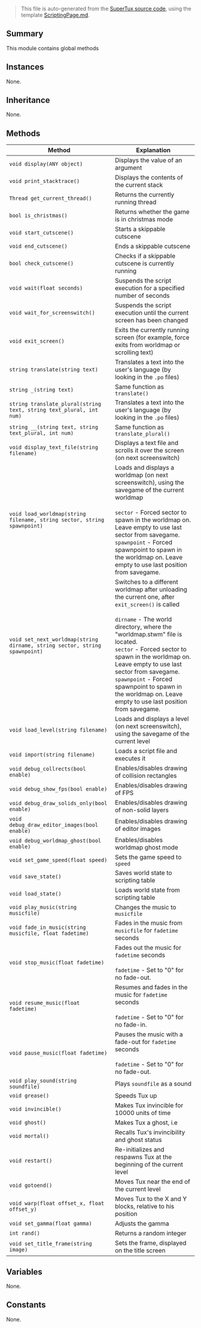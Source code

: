 > This file is auto-generated from the [SuperTux source code](https://github.com/SuperTux/supertux/tree/master/src), using the template [ScriptingPage.md](https://github.com/SuperTux/wiki/tree/master/templates/ScriptingPage.md).

Summary
-------

This module contains global methods

Instances
--------

None.

Inheritance
--------

None.

Methods
-------

Method | Explanation
-------|-------
`void display(ANY object)` | Displays the value of an argument
`void print_stacktrace()` | Displays the contents of the current stack
`Thread get_current_thread()` | Returns the currently running thread
`bool is_christmas()` | Returns whether the game is in christmas mode
`void start_cutscene()` | Starts a skippable cutscene
`void end_cutscene()` | Ends a skippable cutscene
`bool check_cutscene()` | Checks if a skippable cutscene is currently running
`void wait(float seconds)` | Suspends the script execution for a specified number of seconds
`void wait_for_screenswitch()` | Suspends the script execution until the current screen has been changed
`void exit_screen()` | Exits the currently running screen (for example, force exits from worldmap or scrolling text)
`string translate(string text)` | Translates a text into the user's language (by looking in the `.po` files)
`string _(string text)` | Same function as `translate()`
`string translate_plural(string text, string text_plural, int num)` | Translates a text into the user's language (by looking in the `.po` files)
`string __(string text, string text_plural, int num)` | Same function as `translate_plural()`
`void display_text_file(string filename)` | Displays a text file and scrolls it over the screen (on next screenswitch)
`void load_worldmap(string filename, string sector, string spawnpoint)` | Loads and displays a worldmap (on next screenswitch), using the savegame of the current worldmap<br /><br /> `sector` - Forced sector to spawn in the worldmap on. Leave empty to use last sector from savegame. <br /> `spawnpoint` - Forced spawnpoint to spawn in the worldmap on. Leave empty to use last position from savegame. 
`void set_next_worldmap(string dirname, string sector, string spawnpoint)` | Switches to a different worldmap after unloading the current one, after `exit_screen()` is called<br /><br /> `dirname` - The world directory, where the "worldmap.stwm" file is located. <br /> `sector` - Forced sector to spawn in the worldmap on. Leave empty to use last sector from savegame. <br /> `spawnpoint` - Forced spawnpoint to spawn in the worldmap on. Leave empty to use last position from savegame. 
`void load_level(string filename)` | Loads and displays a level (on next screenswitch), using the savegame of the current level
`void import(string filename)` | Loads a script file and executes it
`void debug_collrects(bool enable)` | Enables/disables drawing of collision rectangles
`void debug_show_fps(bool enable)` | Enables/disables drawing of FPS
`void debug_draw_solids_only(bool enable)` | Enables/disables drawing of non-solid layers
`void debug_draw_editor_images(bool enable)` | Enables/disables drawing of editor images
`void debug_worldmap_ghost(bool enable)` | Enables/disables worldmap ghost mode
`void set_game_speed(float speed)` | Sets the game speed to `speed`
`void save_state()` | Saves world state to scripting table
`void load_state()` | Loads world state from scripting table
`void play_music(string musicfile)` | Changes the music to `musicfile`
`void fade_in_music(string musicfile, float fadetime)` | Fades in the music from `musicfile` for `fadetime` seconds
`void stop_music(float fadetime)` | Fades out the music for `fadetime` seconds<br /><br /> `fadetime` - Set to "0" for no fade-out. 
`void resume_music(float fadetime)` | Resumes and fades in the music for `fadetime` seconds<br /><br /> `fadetime` - Set to "0" for no fade-in. 
`void pause_music(float fadetime)` | Pauses the music with a fade-out for `fadetime` seconds<br /><br /> `fadetime` - Set to "0" for no fade-out. 
`void play_sound(string soundfile)` | Plays `soundfile` as a sound
`void grease()` | Speeds Tux up
`void invincible()` | Makes Tux invincible for 10000 units of time
`void ghost()` | Makes Tux a ghost, i.e
`void mortal()` | Recalls Tux's invincibility and ghost status
`void restart()` | Re-initializes and respawns Tux at the beginning of the current level
`void gotoend()` | Moves Tux near the end of the current level
`void warp(float offset_x, float offset_y)` | Moves Tux to the X and Y blocks, relative to his position
`void set_gamma(float gamma)` | Adjusts the gamma
`int rand()` | Returns a random integer
`void set_title_frame(string image)` | Sets the frame, displayed on the title screen


Variables
---------

None.

Constants
---------

None.
